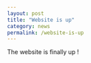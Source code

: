 ```yaml
---
layout: post
title: "Website is up"
category: news
permalink: /website-is-up
---
```


The website is finally up ! 
